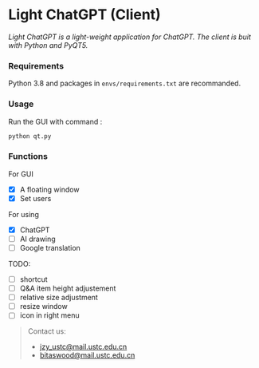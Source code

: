 # Light ChatGPT (Client)

*Light ChatGPT is a light-weight application for ChatGPT. The client is buit with Python and PyQT5.* 

### Requirements

Python 3.8 and packages in `envs/requirements.txt` are recommanded.


### Usage

Run the GUI with command :

```bash
python qt.py
```


### Functions

For GUI
- [x] A floating window
- [x] Set users

For using 
- [x] ChatGPT
- [ ] AI drawing
- [ ] Google translation 

TODO:
- [ ] shortcut
- [ ] Q&A item height adjustement
- [ ] relative size adjustment
- [ ] resize window
- [ ] icon in right menu

> Contact us:
> - jzy_ustc@mail.ustc.edu.cn
> - bitaswood@mail.ustc.edu.cn